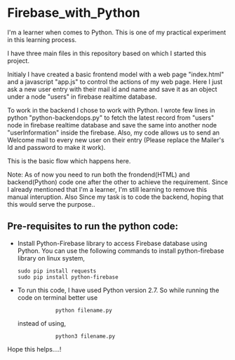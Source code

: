 # Firebase_with_Python

I'm a learner when comes to Python. This is one of my practical experiment in this learning process.

I have three main files in this repository based on which I started this project.

Initialy I have created a basic frontend model with a web page "index.html" and a javascript "app.js" to control the actions of my web page. Here I just ask a new user entry with their mail id and name and save it as an object under a node "users" in firebase realtime database.

To work in the backend I chose to work with Python. I wrote few lines in python "python-backendops.py" to fetch the latest record from "users" node in firebase realtime database and save the same into another node "userInformation" inside the firebase. Also, my code allows us to send an Welcome mail to every new user on their entry (Please replace the Mailer's Id and password to make it work).

This is the basic flow which happens here.

Note: As of now you need to run both the frondend(HTML) and backend(Python) code one after the other to achieve the requirement. Since I already mentioned that I'm a learner, I'm still learning to remove this manual interuption. Also Since my task is to code the backend, hoping that this would serve the purpose..

## Pre-requisites to run the python code:
- Install Python-Firebase library to access Firebase database using Python.
  You can use the following commands to install python-firebase library on linux system,

      sudo pip install requests
      sudo pip install python-firebase

- To run this code, I have used Python version 2.7. So while running the code on terminal better use 
            
                  python filename.py
   instead of using,
   
                  python3 filename.py

Hope this helps....!

